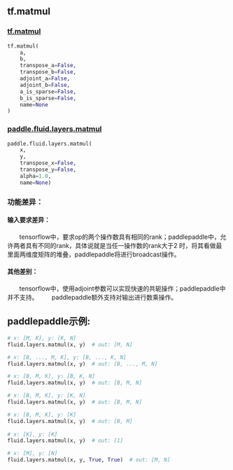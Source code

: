 
## tf.matmul

### [tf.matmul](https://www.tensorflow.org/api_docs/python/tf/linalg/matmul)
``` python
tf.matmul(
    a,
    b,
    transpose_a=False,
    transpose_b=False,
    adjoint_a=False,
    adjoint_b=False,
    a_is_sparse=False,
    b_is_sparse=False,
    name=None
)
```

### [paddle.fluid.layers.matmul](http://paddlepaddle.org/documentation/docs/zh/1.2/api_cn/layers_cn.html#cn-api-fluid-layers-matmul)
``` python
paddle.fluid.layers.matmul(
    x, 
    y, 
    transpose_x=False, 
    transpose_y=False, 
    alpha=1.0, 
    name=None)
```

### 功能差异：
#### 输入要求差异：
&#160; &#160; &#160; &#160;tensorflow中，要求op的两个操作数具有相同的rank；paddlepaddle中，允许两者具有不同的rank，具体说就是当任一操作数的rank大于2
时，将其看做最里面两维度矩阵的堆叠，paddlepaddle将进行broadcast操作。

#### 其他差别：
&#160; &#160; &#160; &#160;tensorflow中，使用adjoint参数可以实现快速的共轭操作；paddlepaddle中并不支持。
&#160; &#160; &#160; &#160;paddlepaddle额外支持对输出进行数乘操作。


## paddlepaddle示例:
```python
# x: [M, K], y: [K, N]
fluid.layers.matmul(x, y)  # out: [M, N]

# x: [B, ..., M, K], y: [B, ..., K, N]
fluid.layers.matmul(x, y)  # out: [B, ..., M, N]

# x: [B, M, K], y: [B, K, N]
fluid.layers.matmul(x, y)  # out: [B, M, N]

# x: [B, M, K], y: [K, N]
fluid.layers.matmul(x, y)  # out: [B, M, N]

# x: [B, M, K], y: [K]
fluid.layers.matmul(x, y)  # out: [B, M]
        
# x: [K], y: [K]
fluid.layers.matmul(x, y)  # out: [1]

# x: [M], y: [N]
fluid.layers.matmul(x, y, True, True)  # out: [M, N]
```
